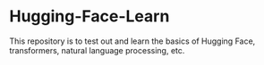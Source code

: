 # Hugging-Face-Learn
This repository is to test out and learn the basics of Hugging Face, transformers, natural language processing, etc.
